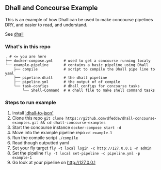 Dhall and Concourse Example
---------------------------
This is an example of how Dhall can be used to make concourse pipelines DRY, and easier to read, and understand.

See [dhall](https://github.com/dhall-lang/dhall-haskell)

### What's in this repo
```
. # <= you are here
├── docker-compose.yml     # used to get a concourse running localy
└── example-pipeline       # contains a basic pipeline using Dhall
    ├── compile            # script to compile the Dhall pipe line to yaml
    ├── pipeline.dhall     # the dhall pipeline
    ├── pipeline.yml       # the output of of compile
    └── task-configs       # dhall configs for concourse tasks
        └── Shell-Command  # A dhall file to make shell command tasks
```

### Steps to run example
1. Install ['dhall-to-json'](https://github.com/dhall-lang/dhall-json#quick-start)
1. Clone this repo `git clone https://github.com/dfedde/dhall-concourse-examples.git && cd dhall-concourse-examples`
1. Start the concourse instance `docker-compose start -d`
1. Move into the example pipeline repo `cd example-1`
1. Run the compile script `./compile`
1. Read though outputted yaml
1. Set your fly target `fly -t local login -c http://127.0.0.1 -n admin`
1. Set the pipeline `fly -t local set-pipeline -c pipeline.yml -p example-1`
1. Go look at your pipeline on http://127.0.0.1





